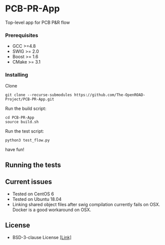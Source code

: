 # PCB-PR-App

Top-level app for PCB P&R flow

### Prerequisites

- GCC >=4.8
- SWIG >= 2.0
- Boost >= 1.6
- CMake >= 3.1

### Installing

Clone
```
git clone --recurse-submodules https://github.com/The-OpenROAD-Project/PCB-PR-App.git
```

Run the build script:
```
cd PCB-PR-App
source build.sh
```

Run the test script:
```
python3 test_flow.py
```

have fun!

## Running the tests

## Current issues

- Tested on CentOS 6
- Tested on Ubuntu 18.04
- Linking shared object files after swig compilation currently fails on OSX. Docker is a good workaround on OSX.

## License
  * BSD-3-clause License [[Link]](LICENSE)
